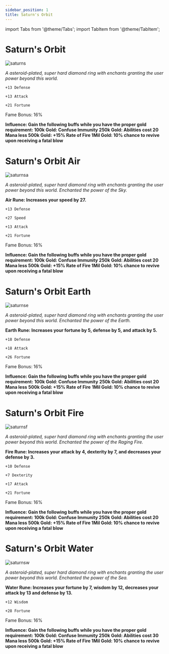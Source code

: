 ```yaml
---
sidebar_position: 1
title: Saturn's Orbit
---
```


import Tabs from '@theme/Tabs';
import TabItem from '@theme/TabItem';

<Tabs>
  <TabItem value="Saturn's Orbit" label="Saturn's Orbit" default>
   
# Saturn's Orbit

![saturns](https://vwiki.valorserver.com/api/item/picture/saturn's%20orbit)

<i>A asteroid-plated, super hard diamond ring with enchants granting the user power beyond this world.</i>
    
    +13 Defense
    
    +13 Attack
    
    +21 Fortune
    
Fame Bonus: 16%
    
**Influence: Gain the following buffs while you have the proper gold requirement:
100k Gold: Confuse Immunity
250k Gold: Abilities cost 20 Mana less
500k Gold: +15% Rate of Fire
1Mil Gold: 10% chance to revive upon receiving a fatal blow**

  </TabItem>
  <TabItem value="Air" label="Air">

# Saturn's Orbit Air

![saturnsa](https://vwiki.valorserver.com/api/item/picture/saturn's%20orbit%20air)

<i>A asteroid-plated, super hard diamond ring with enchants granting the user power beyond this world. Enchanted the power of the Sky.</i>
    
**Air Rune: Increases your speed by 27.**
    
    +13 Defense
    
    +27 Speed
    
    +13 Attack
    
    +21 Fortune
    
Fame Bonus: 16%
    
**Influence: Gain the following buffs while you have the proper gold requirement:
100k Gold: Confuse Immunity
250k Gold: Abilities cost 20 Mana less
500k Gold: +15% Rate of Fire
1Mil Gold: 10% chance to revive upon receiving a fatal blow**

  </TabItem>
  <TabItem value="Earth" label="Earth">

# Saturn's Orbit Earth

![saturnse](https://vwiki.valorserver.com/api/item/picture/saturn's%20orbit%20earth)

<i>A asteroid-plated, super hard diamond ring with enchants granting the user power beyond this world. Enchanted the power of the Earth.</i>
    
**Earth Rune: Increases your fortune by 5, defense by 5, and attack by 5.**
    
    +18 Defense
    
    +18 Attack
    
    +26 Fortune
    
Fame Bonus: 16%
    
**Influence: Gain the following buffs while you have the proper gold requirement:**
**100k Gold: Confuse Immunity**
**250k Gold: Abilities cost 20 Mana less**
**500k Gold: +15% Rate of Fire**
**1Mil Gold: 10% chance to revive upon receiving a fatal blow**

  </TabItem>
  <TabItem value="Fire" label="Fire">

# Saturn's Orbit Fire

![saturnsf](https://vwiki.valorserver.com/api/item/picture/saturn's%20orbit%20fire)

<i>A asteroid-plated, super hard diamond ring with enchants granting the user power beyond this world. Enchanted the power of the Raging Fire.</i>
    
**Fire Rune: Increases your attack by 4, dexterity by 7, and decreases your defense by 3.**
    
    +10 Defense
    
    +7 Dexterity
    
    +17 Attack
    
    +21 Fortune
    
Fame Bonus: 16%
    
**Influence: Gain the following buffs while you have the proper gold requirement:
100k Gold: Confuse Immunity
250k Gold: Abilities cost 20 Mana less
500k Gold: +15% Rate of Fire
1Mil Gold: 10% chance to revive upon receiving a fatal blow**

  </TabItem>
  <TabItem value="Water" label="Water">

# Saturn's Orbit Water

![saturnsw](https://vwiki.valorserver.com/api/item/picture/saturn's%20orbit%20water)

<i>A asteroid-plated, super hard diamond ring with enchants granting the user power beyond this world. Enchanted the power of the Sea.</i>
    
**Water Rune: Increases your fortune by 7, wisdom by 12, decreases your attack by 13 and defense by 13.**

    +12 Wisdom
    
    +28 Fortune
    
Fame Bonus: 16%
    
**Influence: Gain the following buffs while you have the proper gold requirement:
100k Gold: Confuse Immunity
250k Gold: Abilities cost 30 Mana less
500k Gold: +15% Rate of Fire
1Mil Gold: 10% chance to revive upon receiving a fatal blow**

  </TabItem>
</Tabs>
